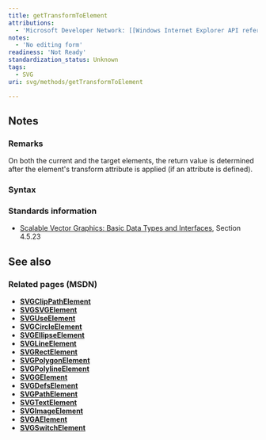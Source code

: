 ```yaml
---
title: getTransformToElement
attributions:
  - 'Microsoft Developer Network: [[Windows Internet Explorer API reference](http://msdn.microsoft.com/en-us/library/ie/hh828809%28v=vs.85%29.aspx) Article]'
notes:
  - 'No editing form'
readiness: 'Not Ready'
standardization_status: Unknown
tags:
  - SVG
uri: svg/methods/getTransformToElement

---
```

## <span>Notes</span>

### <span>Remarks</span>

On both the current and the target elements, the return value is determined after the element's transform attribute is applied (if an attribute is defined).

### <span>Syntax</span>

### <span>Standards information</span>

-   [Scalable Vector Graphics: Basic Data Types and Interfaces](http://go.microsoft.com/fwlink/p/?linkid=204732), Section 4.5.23

## <span>See also</span>

### <span>Related pages (MSDN)</span>

-   [**SVGClipPathElement**](/svg/elements/clipPath)
-   [**SVGSVGElement**](/svg/elements/svg)
-   [**SVGUseElement**](/svg/elements/use)
-   [**SVGCircleElement**](/svg/elements/circle)
-   [**SVGEllipseElement**](/svg/elements/ellipse)
-   [**SVGLineElement**](/svg/elements/line)
-   [**SVGRectElement**](/svg/elements/rect)
-   [**SVGPolygonElement**](/svg/elements/polygon)
-   [**SVGPolylineElement**](/svg/elements/polyline)
-   [**SVGGElement**](/svg/elements/g)
-   [**SVGDefsElement**](/svg/elements/defs)
-   [**SVGPathElement**](/svg/elements/path)
-   [**SVGTextElement**](/svg/elements/text)
-   [**SVGImageElement**](/svg/elements/image)
-   [**SVGAElement**](/svg/elements/a)
-   [**SVGSwitchElement**](/svg/elements/switch)
